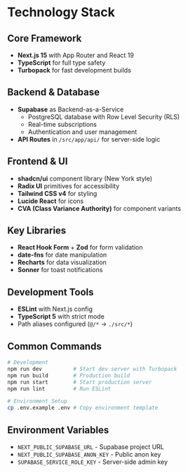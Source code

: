 # Technology Stack

## Core Framework
- **Next.js 15** with App Router and React 19
- **TypeScript** for full type safety
- **Turbopack** for fast development builds

## Backend & Database
- **Supabase** as Backend-as-a-Service
  - PostgreSQL database with Row Level Security (RLS)
  - Real-time subscriptions
  - Authentication and user management
- **API Routes** in `/src/app/api/` for server-side logic

## Frontend & UI
- **shadcn/ui** component library (New York style)
- **Radix UI** primitives for accessibility
- **Tailwind CSS v4** for styling
- **Lucide React** for icons
- **CVA (Class Variance Authority)** for component variants

## Key Libraries
- **React Hook Form** + **Zod** for form validation
- **date-fns** for date manipulation
- **Recharts** for data visualization
- **Sonner** for toast notifications

## Development Tools
- **ESLint** with Next.js config
- **TypeScript 5** with strict mode
- Path aliases configured (`@/*` → `./src/*`)

## Common Commands

```bash
# Development
npm run dev          # Start dev server with Turbopack
npm run build        # Production build
npm run start        # Start production server
npm run lint         # Run ESLint

# Environment Setup
cp .env.example .env # Copy environment template
```

## Environment Variables
- `NEXT_PUBLIC_SUPABASE_URL` - Supabase project URL
- `NEXT_PUBLIC_SUPABASE_ANON_KEY` - Public anon key
- `SUPABASE_SERVICE_ROLE_KEY` - Server-side admin key